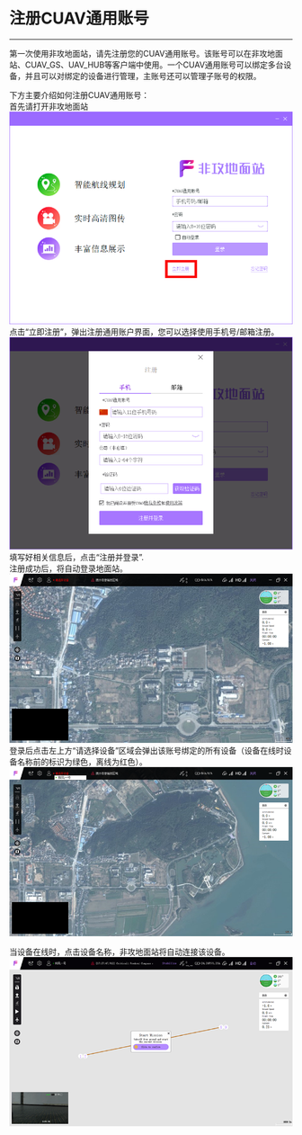 # 注册CUAV通用账号

---

第一次使用非攻地面站，请先注册您的CUAV通用账号。该账号可以在非攻地面站、CUAV\_GS、UAV\_HUB等客户端中使用。一个CUAV通用账号可以绑定多台设备，并且可以对绑定的设备进行管理，主账号还可以管理子账号的权限。

下方主要介绍如何注册CUAV通用账号：  
首先请打开非攻地面站  
![feigong_login](../../assets/feigong_register/feigong_login.png)  
点击“立即注册”，弹出注册通用账户界面，您可以选择使用手机号/邮箱注册。  
![feigong_login2](../../assets/feigong_register/feigong_login2.png)  
填写好相关信息后，点击“注册并登录”.  
注册成功后，将自动登录地面站。  
![feigong_login3](../../assets/feigong_register/feigong_login3.png)  
登录后点击左上方“请选择设备”区域会弹出该账号绑定的所有设备（设备在线时设备名称前的标识为绿色，离线为红色）。![feigong_login4](../../assets/feigong_register/feigong_login4.png)

当设备在线时，点击设备名称，非攻地面站将自动连接该设备。  
![feigong_login5](../../assets/feigong_register/feigong_login5.png)

